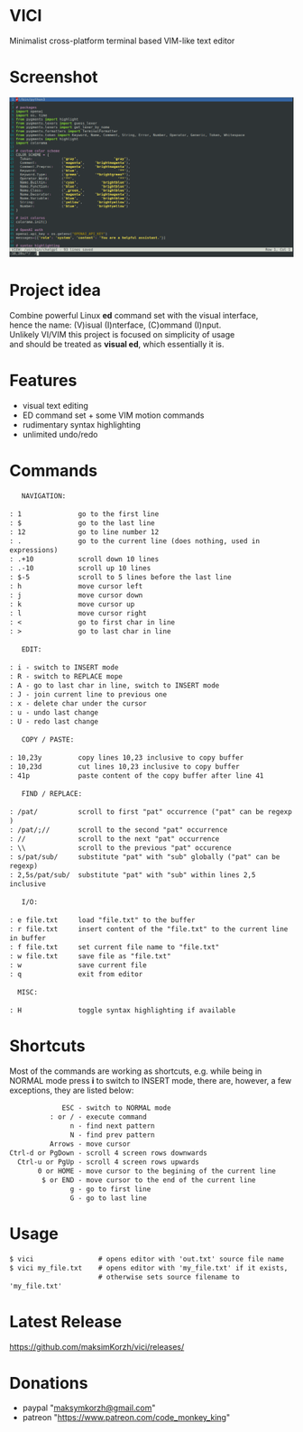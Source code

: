 # VICI
Minimalist cross-platform terminal based VIM-like text editor

# Screenshot
![IMAGE ALT TEXT HERE](https://raw.githubusercontent.com/maksimKorzh/vici/main/assets/vici.png)

# Project idea
Combine powerful Linux **ed** command set with the visual interface,<br>
hence the name: (V)isual (I)nterface, (C)ommand (I)nput.<br>
Unlikely VI/VIM this project is focused on simplicity of usage<br>
and should be treated as **visual ed**, which essentially it is.

# Features
 - visual text editing
 - ED command set + some VIM motion commands
 - rudimentary syntax highlighting
 - unlimited undo/redo

# Commands

       NAVIGATION:

    : 1              go to the first line
    : $              go to the last line
    : 12             go to line number 12
    : .              go to the current line (does nothing, used in expressions)
    : .+10           scroll down 10 lines
    : .-10           scroll up 10 lines
    : $-5            scroll to 5 lines before the last line
    : h              move cursor left
    : j              move cursor down
    : k              move cursor up
    : l              move cursor right
    : <              go to first char in line
    : >              go to last char in line

       EDIT:

    : i - switch to INSERT mode
    : R - switch to REPLACE mope
    : A - go to last char in line, switch to INSERT mode
    : J - join current line to previous one
    : x - delete char under the cursor
    : u - undo last change
    : U - redo last change

       COPY / PASTE:

    : 10,23y         copy lines 10,23 inclusive to copy buffer
    : 10,23d         cut lines 10,23 inclusive to copy buffer
    : 41p            paste content of the copy buffer after line 41

       FIND / REPLACE:

    : /pat/          scroll to first "pat" occurrence ("pat" can be regexp )
    : /pat/;//       scroll to the second "pat" occurrence
    : //             scroll to the next "pat" occurrence
    : \\             scroll to the previous "pat" occurence
    : s/pat/sub/     substitute "pat" with "sub" globally ("pat" can be regexp)
    : 2,5s/pat/sub/  substitute "pat" with "sub" within lines 2,5 inclusive

       I/O:

    : e file.txt     load "file.txt" to the buffer
    : r file.txt     insert content of the "file.txt" to the current line in buffer
    : f file.txt     set current file name to "file.txt"
    : w file.txt     save file as "file.txt"
    : w              save current file
    : q              exit from editor

      MISC:

    : H              toggle syntax highlighting if available

# Shortcuts
Most of the commands are working as shortcuts, e.g. while
being in NORMAL mode press **i** to switch to INSERT mode,
there are, however, a few exceptions, they are listed below:

                 ESC - switch to NORMAL mode
              : or / - execute command
                   n - find next pattern
                   N - find prev pattern
              Arrows - move cursor
    Ctrl-d or PgDown - scroll 4 screen rows downwards
      Ctrl-u or PgUp - scroll 4 screen rows upwards
           0 or HOME - move cursor to the begining of the current line
            $ or END - move cursor to the end of the current line
                   g - go to first line
                   G - go to last line

# Usage
    $ vici                # opens editor with 'out.txt' source file name
    $ vici my_file.txt    # opens editor with 'my_file.txt' if it exists,
                          # otherwise sets source filename to 'my_file.txt'

# Latest Release
https://github.com/maksimKorzh/vici/releases/

# Donations
 - paypal "maksymkorzh@gmail.com"
 - patreon "https://www.patreon.com/code_monkey_king"
